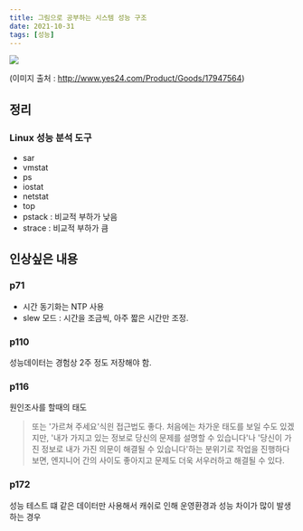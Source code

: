 ```yaml
---
title: 그림으로 공부하는 시스템 성능 구조
date: 2021-10-31
tags: [성능]
---
```


![](https://image.yes24.com/momo/TopCate502/MidCate003/50124566.jpg)

(이미지 출처 : http://www.yes24.com/Product/Goods/17947564)

## 정리
### Linux 성능 분석 도구
- sar
- vmstat
- ps
- iostat
- netstat
- top
- pstack : 비교적 부하가 낮음
- strace : 비교적 부하가 큼

## 인상싶은 내용

### p71
- 시간 동기화는 NTP 사용
- slew 모드 : 시간을 조금씩, 아주 짧은 시간만 조정.

### p110
성능데이터는 경험상 2주 정도 저장해야 함.

### p116
원인조사를 할때의 태도

> 또는 '가르쳐 주세요'식읜 접근법도 좋다.
> 처음에는 차가운 태도를 보일 수도 있겠지만, '내가 가지고 있는 정보로 당신의 문제를 설명할 수 있습니다'나 '당신이 가진 정보로 내가 가진 의문이 해결될 수 있습니다'하는 분위기로 작업을 진행하다 보면, 엔지니어 간의 사이도 좋아지고 문제도 더욱  서우러하고 해결될 수 있다.

### p172
성능 테스트 떄 같은 데이터만 사용해서 캐쉬로 인해 운영환경과 성능 차이가 많이 발생하는 경우


